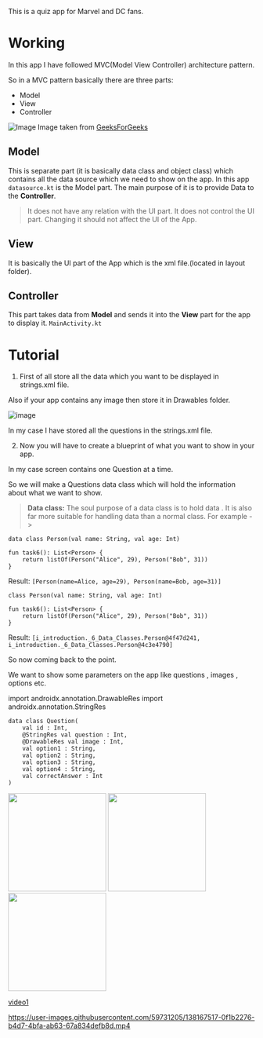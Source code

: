 This is a quiz app for Marvel and DC fans.

# Working

In this app I have followed MVC(Model View Controller) architecture pattern.

So in a MVC pattern basically there are three parts:
* Model
* View
* Controller

![Image](https://media.geeksforgeeks.org/wp-content/uploads/20201002214740/MVCSchema.png)
Image taken from [GeeksForGeeks](https://media.geeksforgeeks.org/wp-content/uploads/20201002214740/MVCSchema.png)

## Model
This is separate part (it is basically data class and object class) which contains all the data source which we need to show on the app. In this app `datasource.kt` is the Model part. The main purpose of it is to provide Data to the **Controller**.

> It does not have any relation with the UI part.
> It does not control the UI part.
> Changing it should not affect the UI of the App.

## View

It is basically the UI part of the App which is the xml file.(located in layout folder).

## Controller

This part takes data from **Model** and sends it into the **View** part for the app to display it. `MainActivity.kt`

# Tutorial

1. First of all store all the data which you want to be displayed in strings.xml file.

Also if your app contains any image then store it in Drawables folder.

![image](https://user-images.githubusercontent.com/59731205/139279675-0f7516a7-cd3e-44e6-b48c-71bbcafcb1f9.png)

In my case I have stored all the questions in the strings.xml file.

2. Now you will have to create a blueprint of what you want to show in your app.

In my case screen contains one Question at a time.

So we will make a Questions data class which will hold the information about what we want to show.

> **Data class:** The soul purpose of a data class is to hold data . It is also far more suitable for handling data than a normal class. For example ->
```
data class Person(val name: String, val age: Int)

fun task6(): List<Person> {
    return listOf(Person("Alice", 29), Person("Bob", 31))
}
```
Result: `[Person(name=Alice, age=29), Person(name=Bob, age=31)]`

```
class Person(val name: String, val age: Int)

fun task6(): List<Person> {
    return listOf(Person("Alice", 29), Person("Bob", 31))
}
```
Result: `[i_introduction._6_Data_Classes.Person@4f47d241, i_introduction._6_Data_Classes.Person@4c3e4790]`

So now coming back to the point.

We want to show some parameters on the app like questions , images , options etc.

import androidx.annotation.DrawableRes
import androidx.annotation.StringRes

```
data class Question(
    val id : Int,
    @StringRes val question : Int,
    @DrawableRes val image : Int,
    val option1 : String,
    val option2 : String,
    val option3 : String,
    val option4 : String,
    val correctAnswer : Int
)
```

<p align = "left">
<img src="https://user-images.githubusercontent.com/59731205/138231597-cefc4a27-3d9f-4dec-80ab-f43a344b95ae.png" width ="200">
<img src="https://user-images.githubusercontent.com/59731205/138231899-214c5c29-2136-4826-a974-3be096ff750c.png" width ="200">
<img src="https://user-images.githubusercontent.com/59731205/138232001-eade077b-84a2-498b-a7fa-2f9e5ae52476.png" width ="200">
</p>

[video1](https://user-images.githubusercontent.com/59731205/138166675-6a914fb7-daad-4346-8ca3-aa25bcbafb33.mp4)

https://user-images.githubusercontent.com/59731205/138167517-0f1b2276-b4d7-4bfa-ab63-67a834defb8d.mp4


